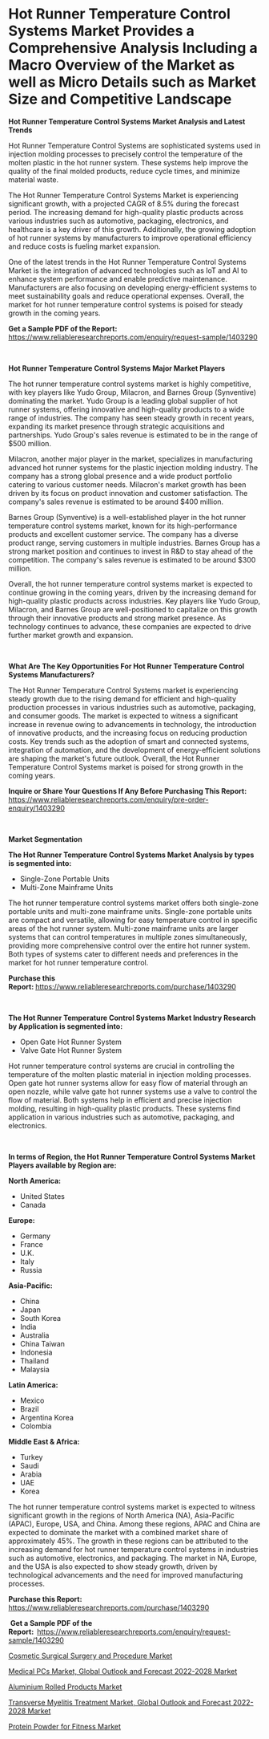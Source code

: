 <p><h1>Hot Runner Temperature Control Systems Market Provides a Comprehensive Analysis Including a Macro Overview of the Market as well as Micro Details such as Market Size and Competitive Landscape</h1></p><p><strong>Hot Runner Temperature Control Systems Market Analysis and Latest Trends</strong></p>
<p><p>Hot Runner Temperature Control Systems are sophisticated systems used in injection molding processes to precisely control the temperature of the molten plastic in the hot runner system. These systems help improve the quality of the final molded products, reduce cycle times, and minimize material waste.</p><p>The Hot Runner Temperature Control Systems Market is experiencing significant growth, with a projected CAGR of 8.5% during the forecast period. The increasing demand for high-quality plastic products across various industries such as automotive, packaging, electronics, and healthcare is a key driver of this growth. Additionally, the growing adoption of hot runner systems by manufacturers to improve operational efficiency and reduce costs is fueling market expansion.</p><p>One of the latest trends in the Hot Runner Temperature Control Systems Market is the integration of advanced technologies such as IoT and AI to enhance system performance and enable predictive maintenance. Manufacturers are also focusing on developing energy-efficient systems to meet sustainability goals and reduce operational expenses. Overall, the market for hot runner temperature control systems is poised for steady growth in the coming years.</p></p>
<p><strong>Get a Sample PDF of the Report:&nbsp;</strong> <a href="https://www.reliableresearchreports.com/enquiry/request-sample/1403290">https://www.reliableresearchreports.com/enquiry/request-sample/1403290</a></p>
<p>&nbsp;</p>
<p><strong>Hot Runner Temperature Control Systems Major Market Players</strong></p>
<p><p>The hot runner temperature control systems market is highly competitive, with key players like Yudo Group, Milacron, and Barnes Group (Synventive) dominating the market. Yudo Group is a leading global supplier of hot runner systems, offering innovative and high-quality products to a wide range of industries. The company has seen steady growth in recent years, expanding its market presence through strategic acquisitions and partnerships. Yudo Group's sales revenue is estimated to be in the range of $500 million.</p><p>Milacron, another major player in the market, specializes in manufacturing advanced hot runner systems for the plastic injection molding industry. The company has a strong global presence and a wide product portfolio catering to various customer needs. Milacron's market growth has been driven by its focus on product innovation and customer satisfaction. The company's sales revenue is estimated to be around $400 million.</p><p>Barnes Group (Synventive) is a well-established player in the hot runner temperature control systems market, known for its high-performance products and excellent customer service. The company has a diverse product range, serving customers in multiple industries. Barnes Group has a strong market position and continues to invest in R&D to stay ahead of the competition. The company's sales revenue is estimated to be around $300 million.</p><p>Overall, the hot runner temperature control systems market is expected to continue growing in the coming years, driven by the increasing demand for high-quality plastic products across industries. Key players like Yudo Group, Milacron, and Barnes Group are well-positioned to capitalize on this growth through their innovative products and strong market presence. As technology continues to advance, these companies are expected to drive further market growth and expansion.</p></p>
<p>&nbsp;</p>
<p><strong>What Are The Key Opportunities For Hot Runner Temperature Control Systems Manufacturers?</strong></p>
<p><p>The Hot Runner Temperature Control Systems market is experiencing steady growth due to the rising demand for efficient and high-quality production processes in various industries such as automotive, packaging, and consumer goods. The market is expected to witness a significant increase in revenue owing to advancements in technology, the introduction of innovative products, and the increasing focus on reducing production costs. Key trends such as the adoption of smart and connected systems, integration of automation, and the development of energy-efficient solutions are shaping the market's future outlook. Overall, the Hot Runner Temperature Control Systems market is poised for strong growth in the coming years.</p></p>
<p><strong>Inquire or Share Your Questions If Any Before Purchasing This Report:</strong> <a href="https://www.reliableresearchreports.com/enquiry/pre-order-enquiry/1403290">https://www.reliableresearchreports.com/enquiry/pre-order-enquiry/1403290</a></p>
<p>&nbsp;</p>
<p><strong>Market Segmentation</strong></p>
<p><strong>The Hot Runner Temperature Control Systems Market Analysis by types is segmented into:</strong></p>
<p><ul><li>Single-Zone Portable Units</li><li>Multi-Zone Mainframe Units</li></ul></p>
<p><p>The hot runner temperature control systems market offers both single-zone portable units and multi-zone mainframe units. Single-zone portable units are compact and versatile, allowing for easy temperature control in specific areas of the hot runner system. Multi-zone mainframe units are larger systems that can control temperatures in multiple zones simultaneously, providing more comprehensive control over the entire hot runner system. Both types of systems cater to different needs and preferences in the market for hot runner temperature control.</p></p>
<p><strong>Purchase this Report:&nbsp;</strong><a href="https://www.reliableresearchreports.com/purchase/1403290">https://www.reliableresearchreports.com/purchase/1403290</a></p>
<p>&nbsp;</p>
<p><strong>The Hot Runner Temperature Control Systems Market Industry Research by Application is segmented into:</strong></p>
<p><ul><li>Open Gate Hot Runner System</li><li>Valve Gate Hot Runner System</li></ul></p>
<p><p>Hot runner temperature control systems are crucial in controlling the temperature of the molten plastic material in injection molding processes. Open gate hot runner systems allow for easy flow of material through an open nozzle, while valve gate hot runner systems use a valve to control the flow of material. Both systems help in efficient and precise injection molding, resulting in high-quality plastic products. These systems find application in various industries such as automotive, packaging, and electronics.</p></p>
<p>&nbsp;</p>
<p><strong>In terms of Region, the Hot Runner Temperature Control Systems Market Players available by Region are:</strong></p>
<p>
    <p> <strong> North America: </strong>
        <ul>
            <li>United States</li>
            <li>Canada</li>
        </ul>
        </p> 
    <p> <strong> Europe: </strong>
        <ul>
            <li>Germany</li>
            <li>France</li>
            <li>U.K.</li>
            <li>Italy</li>
            <li>Russia</li>
        </ul>
        </p> 
    <p> <strong> Asia-Pacific: </strong>
        <ul>
            <li>China</li>
            <li>Japan</li>
            <li>South Korea</li>
            <li>India</li>
            <li>Australia</li>
            <li>China Taiwan</li>
            <li>Indonesia</li>
            <li>Thailand</li>
            <li>Malaysia</li>
        </ul>
        </p> 
    <p> <strong> Latin America: </strong>
        <ul>
            <li>Mexico</li>
            <li>Brazil</li>
            <li>Argentina Korea</li>
            <li>Colombia</li>
        </ul>
        </p> 
    <p> <strong> Middle East & Africa: </strong>
        <ul>
            <li>Turkey</li>
            <li>Saudi</li>
            <li>Arabia</li>
            <li>UAE</li>
            <li>Korea</li>
        </ul>
    </p>
    </p>
<p><p>The hot runner temperature control systems market is expected to witness significant growth in the regions of North America (NA), Asia-Pacific (APAC), Europe, USA, and China. Among these regions, APAC and China are expected to dominate the market with a combined market share of approximately 45%. The growth in these regions can be attributed to the increasing demand for hot runner temperature control systems in industries such as automotive, electronics, and packaging. The market in NA, Europe, and the USA is also expected to show steady growth, driven by technological advancements and the need for improved manufacturing processes.</p></p>
<p><strong>Purchase this Report: </strong><a href="https://www.reliableresearchreports.com/purchase/1403290">https://www.reliableresearchreports.com/purchase/1403290</a></p>
<p>&nbsp;<strong>Get a Sample PDF of the Report:&nbsp;&nbsp;</strong><a href="https://www.reliableresearchreports.com/enquiry/request-sample/1403290">https://www.reliableresearchreports.com/enquiry/request-sample/1403290</a></p>
<p><strong></strong></p>
<p><p><a href="https://issuu.com/reportprime-2/docs/cosmetic-surgical-surgery-and-procedure-market-siz">Cosmetic Surgical Surgery and Procedure Market</a></p><p><a href="https://metal-farmhouse-e95.notion.site/Medical-PCs-Market-Global-Outlook-and-Forecast-2022-2028-Market-Provides-a-Comprehensive-Analysis-I-3675c54c748c49349d0e4ea2655b86cd">Medical PCs Market, Global Outlook and Forecast 2022-2028 Market</a></p><p><a href="https://view.publitas.com/reportprime-1/aluminium-rolled-products-market-offer-valuable-insights-into-market-size-market-share-market-trends-and-projections-spanning-from-2024-to-2031/">Aluminium Rolled Products Market</a></p><p><a href="https://circular-yam-9b9.notion.site/Transverse-Myelitis-Treatment-Market-Global-Outlook-and-Forecast-2022-2028-Market-with-the-goal-of--48dc451da42044f7b636576d379f74e2">Transverse Myelitis Treatment Market, Global Outlook and Forecast 2022-2028 Market</a></p><p><a href="https://github.com/Angelnienowdseej3e45z3p8c/Market-Research-Report-List-1/blob/main/protein-powder-for-fitness-market.md">Protein Powder for Fitness Market</a></p></p>